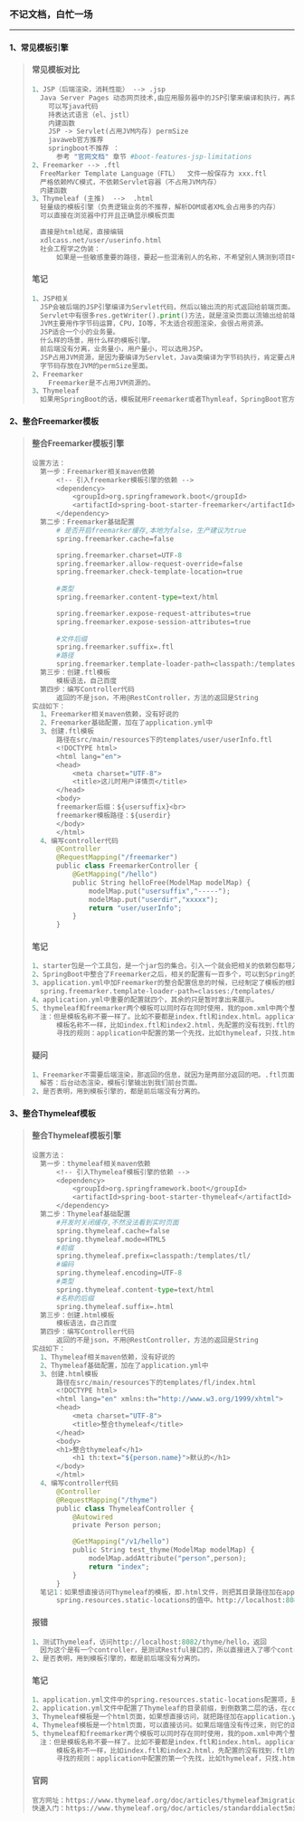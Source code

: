 ### 不记文档，白忙一场

------

#### 1、常见模板引擎

> #### 常见模板对比
>
> ```python
> 1、JSP（后端渲染，消耗性能） --> .jsp
> 	Java Server Pages 动态网页技术,由应用服务器中的JSP引擎来编译和执行，再将生成的整个页面返回给客		 户端
>     可以写java代码
>     持表达式语言（el、jstl）
>     内建函数
>     JSP -> Servlet(占用JVM内存) permSize
>     javaweb官方推荐
>     springboot不推荐 ：
> 		参考 "官网文档" 章节 #boot-features-jsp-limitations
> 2、Freemarker --> .ftl
> 	FreeMarker Template Language（FTL）  文件一般保存为 xxx.ftl
> 	严格依赖MVC模式，不依赖Servlet容器（不占用JVM内存）
> 	内建函数
> 3、Thymeleaf (主推)  -->  .html
> 	轻量级的模板引擎（负责逻辑业务的不推荐，解析DOM或者XML会占用多的内存）
> 	可以直接在浏览器中打开且正确显示模板页面
> 
> 	直接是html结尾，直接编辑
> 	xdlcass.net/user/userinfo.html
> 	社会工程学之伪装：
>     	如果是一些敏感重要的路径，要起一些混淆别人的名称，不希望别人猜测到项目中的逻辑。
> ```
>
> #### 笔记
>
> ```python
> 1、JSP相关
> 	JSP会被后端的JSP引擎编译为Servlet代码，然后以输出流的形式返回给前端页面。
> 	Servlet中有很多res.getWriter().print()方法，就是渲染页面以流输出给前端的过程。
> 	JVM主要用作字节码运算，CPU，IO等，不太适合视图渲染，会很占用资源。
> 	JSP适合一个小的业务量。
> 	什么样的场景，用什么样的模板引擎。
> 	前后端没有分离，业务量小，用户量小，可以选用JSP。
> 	JSP占用JVM资源，是因为要编译为Servlet，Java类编译为字节码执行，肯定要占用JVM资源。
> 	字节码存放在JVM的permSize里面。
> 2、Freemarker
>     Freemarker是不占用JVM资源的。
> 3、Thymeleaf
> 	如果用SpringBoot的话，模板就用Freemarker或者Thymleaf，SpringBoot官方不推荐JSP，主推的是		Thymleaf。
> ```

#### 2、整合Freemarker模板

> #### 整合Freemarker模板引擎
>
> ```python
> 设置方法：
> 	第一步：Freemarker相关maven依赖
> 		<!-- 引入freemarker模板引擎的依赖 -->
> 		<dependency>
> 			<groupId>org.springframework.boot</groupId>
> 			<artifactId>spring-boot-starter-freemarker</artifactId>
> 		</dependency>
> 	第二步：Freemarker基础配置
> 		# 是否开启freemarker缓存,本地为false，生产建议为true
> 		spring.freemarker.cache=false
> 
> 		spring.freemarker.charset=UTF-8
> 		spring.freemarker.allow-request-override=false
> 		spring.freemarker.check-template-location=true
> 		
> 		#类型
> 		spring.freemarker.content-type=text/html
> 
> 		spring.freemarker.expose-request-attributes=true
> 		spring.freemarker.expose-session-attributes=true
> 		
> 		#文件后缀
> 		spring.freemarker.suffix=.ftl
> 		#路径
> 		spring.freemarker.template-loader-path=classpath:/templates/
> 	第三步：创建.ftl模板
> 		模板语法，自己百度
> 	第四步：编写Controller代码
> 		返回的不是json，不用@RestController，方法的返回是String
> 实战如下：
> 	1、Freemarker相关maven依赖，没有好说的
> 	2、Freemarker基础配置，加在了application.yml中
> 	3、创建.ftl模板
> 		路径在src/main/resources下的templates/user/userInfo.ftl
> 		<!DOCTYPE html>
> 		<html lang="en">
> 		<head>
>     		<meta charset="UTF-8">
>     		<title>这儿时用户详情页</title>
> 		</head>
> 		<body>
> 		freemarker后缀：${usersuffix}<br>
> 		freemarker模板路径：${userdir}
> 		</body>
> 		</html>
> 	4、编写controller代码
> 		@Controller
> 		@RequestMapping("/freemarker")
> 		public class FreemarkerController {
>     		@GetMapping("/hello")
>     		public String helloFree(ModelMap modelMap) {
>         		modelMap.put("usersuffix","-----");
>         		modelMap.put("userdir","xxxxx");
>         		return "user/userInfo";
>     		}
> 		}
> ```
>
> #### 笔记
>
> ```python
> 1、starter包是一个工具包，是一个jar包的集合。引入一个就会把相关的依赖包都导入进来。
> 2、SpringBoot中整合了Freemarker之后，相关的配置有一百多个，可以到Spring的官网上进行查看。
> 3、application.yml中加Freemarker的整合配置信息的时候，已经制定了模板的根路径，所以controller中就	不需要写/templates/fm/index.ftl了，直接写fm/index。后缀不用加，是因为在application.yml中配置了   spring.freemarker.suffix=.ftl
>   spring.freemarker.template-loader-path=classes:/templates/
> 4、application.yml中重要的配置就四个，其余的只是暂时拿出来展示。
> 5、thymeleaf和freemarker两个模板可以同时存在同时使用，我的pom.xml中两个整合jar包都有，				application.yml中两个配置信息都有，分别访问ThymeleafController和FreemarkerController的对应	方法，都可以正确返回信息。
> 	注：但是模板名称不要一样了。比如不要都是index.ftl和index.html。application.yml中thymeleaf和		   freemarker哪个配置在了前面，就用哪个。因为模板语言不一致，肯定有一个controller会报错。
>     	模板名称不一样，比如index.ftl和index2.html，先配置的没有找到.ftl的模板，再找.html的模			板。名称一样的话，找到第一个，就已经默认找到了。
> 		寻找的规则：application中配置的第一个先找，比如thymeleaf，只找.html的index名称，找到了如 		果语法不对就报错。
> ```
>
> #### 疑问
>
> ```python
> 1、Freemarker不需要后端渲染，那返回的信息，就因为是两部分返回的吧。.ftl页面和数据。还是在后端的时      候，其实已经用Freemarker引擎进行整合了。返回页面的，已经是HTML流了。
> 	解答：后台动态渲染，模板引擎输出到我们前台页面。
> 2、是否表明，用到模板引擎的，都是前后端没有分离的。
> ```

#### 3、整合Thymeleaf模板

> #### 整合Thymeleaf模板引擎
>
> ```python
> 设置方法：
> 	第一步：thymeleaf相关maven依赖
> 		<!-- 引入Thymeleaf模板引擎的依赖 -->
> 		<dependency>
> 			<groupId>org.springframework.boot</groupId>
> 			<artifactId>spring-boot-starter-thymeleaf</artifactId>
> 		</dependency>
> 	第二步：Thymeleaf基础配置
> 		#开发时关闭缓存,不然没法看到实时页面
> 		spring.thymeleaf.cache=false
> 		spring.thymeleaf.mode=HTML5
> 		#前缀
> 		spring.thymeleaf.prefix=classpath:/templates/tl/
> 		#编码
> 		spring.thymeleaf.encoding=UTF-8
> 		#类型
> 		spring.thymeleaf.content-type=text/html
> 		#名称的后缀
> 		spring.thymeleaf.suffix=.html
> 	第三步：创建.html模板
> 		模板语法，自己百度
> 	第四步：编写Controller代码
> 		返回的不是json，不用@RestController，方法的返回是String
> 实战如下：
> 	1、Thymeleaf相关maven依赖，没有好说的
> 	2、Thymeleaf基础配置，加在了application.yml中
> 	3、创建.html模板
> 		路径在src/main/resources下的templates/fl/index.html
> 		<!DOCTYPE html>
> 		<html lang="en" xmlns:th="http://www.w3.org/1999/xhtml">
> 		<head>
>     		<meta charset="UTF-8">
>     		<title>整合thymeleaf</title>
> 		</head>
> 		<body>
> 		<h1>整合thymeleaf</h1>
>     		<h1 th:text="${person.name}">默认的</h1>
> 		</body>
> 		</html>
> 	4、编写controller代码
> 		@Controller
> 		@RequestMapping("/thyme")
> 		public class ThymeleafController {
>     		@Autowired
>     		private Person person;
> 
>     		@GetMapping("/v1/hello")
>     		public String test_thyme(ModelMap modelMap) {
>         		modelMap.addAttribute("person",person);
>         		return "index";
>     		}
> 		}
> 	笔记1：如果想直接访问Thymeleaf的模板，即.html文件，则把其目录路径加在application.yml中的
> 		spring.resources.static-locations的值中。http://localhost:8082/tl/index.html
> ```
>
> #### 报错
>
> ```python
> 1、测试Thymeleaf，访问http://localhost:8082/thyme/hello，返回								{"cityId":"thyme","userId":"hello"}
> 	因为这个是有一个controller，是测试Restful接口的，所以直接进入了哪个controller中。
> 2、是否表明，用到模板引擎的，都是前后端没有分离的。
> ```
>
> #### 笔记
>
> ```python
> 1、application.yml文件中的spring.resources.static-locations配置项，是SpringBoot启动默认加载的路	径。
> 2、application.yml文件中配置了Thymeleaf的目录前缀，到倒数第二层的话，在controller的return中就只 	需要写html的对象名称就可以了。
> 3、Thymeleaf模板是一个html页面，如果想直接访问，就把路径加在application.yml中的				      spring.resources.static-locations的值后面。
> 4、Thymeleaf模板是一个html页面，可以直接访问。如果后端值没有传过来，则它的函数不会生效。html显示默 	  认的值。
> 5、thymeleaf和freemarker两个模板可以同时存在同时使用，我的pom.xml中两个整合jar包都有，				application.yml中两个配置信息都有，分别访问ThymeleafController和FreemarkerController的对应	方法，都可以正确返回信息。
> 	注：但是模板名称不要一样了。比如不要都是index.ftl和index.html。application.yml中thymeleaf和		   freemarker哪个配置在了前面，就用哪个。因为模板语言不一致，肯定有一个controller会报错。
>     	模板名称不一样，比如index.ftl和index2.html，先配置的没有找到.ftl的模板，再找.html的模			板。名称一样的话，找到第一个，就已经默认找到了。
> 		寻找的规则：application中配置的第一个先找，比如thymeleaf，只找.html的index名称，找到了如 		果语法不对就报错。
> ```
>
> #### 官网
>
> ```python
> 官方网址：https://www.thymeleaf.org/doc/articles/thymeleaf3migration.html
> 快速入门：https://www.thymeleaf.org/doc/articles/standarddialect5minutes.html
> ```
>

